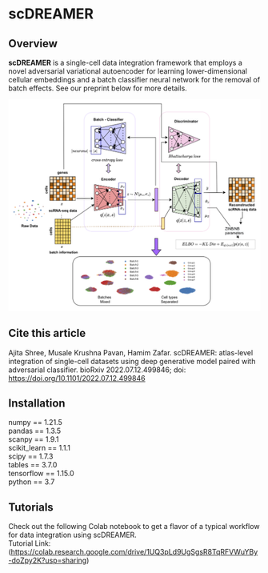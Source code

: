 # scDREAMER
## Overview
**scDREAMER** is a single-cell data integration framework that employs a novel adversarial variational autoencoder for learning lower-dimensional cellular embeddings and a batch classifier neural network for the removal of batch effects. See our preprint below for more details. 

<img src='architecture.png'>

## Cite this article
Ajita Shree, Musale Krushna Pavan, Hamim Zafar. scDREAMER: atlas-level integration of single-cell datasets using deep generative model paired with adversarial classifier. bioRxiv 2022.07.12.499846; doi: https://doi.org/10.1101/2022.07.12.499846 

## Installation

numpy == 1.21.5 <br />
pandas == 1.3.5 <br />
scanpy == 1.9.1 <br />
scikit_learn == 1.1.1 <br />
scipy == 1.7.3 <br />
tables == 3.7.0 <br />
tensorflow == 1.15.0 <br />
python == 3.7 <br />

## Tutorials
Check out the following Colab notebook to get a flavor of a typical workflow for data integration using scDREAMER. <br />
Tutorial Link: (https://colab.research.google.com/drive/1UQ3pLd9UgSgsR8TqRFVWuYBy-doZpy2K?usp=sharing)
